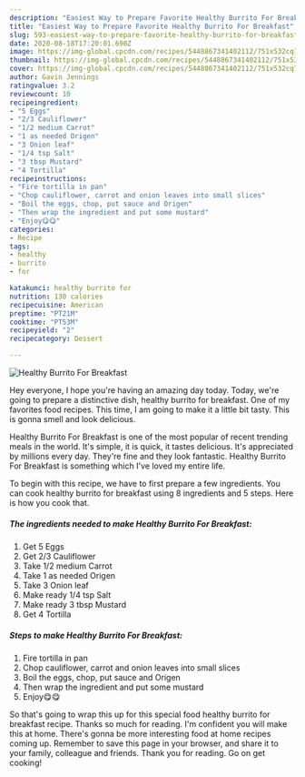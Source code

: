```yaml
---
description: "Easiest Way to Prepare Favorite Healthy Burrito For Breakfast"
title: "Easiest Way to Prepare Favorite Healthy Burrito For Breakfast"
slug: 593-easiest-way-to-prepare-favorite-healthy-burrito-for-breakfast
date: 2020-08-18T17:20:01.690Z
image: https://img-global.cpcdn.com/recipes/5448867341402112/751x532cq70/healthy-burrito-for-breakfast-recipe-main-photo.jpg
thumbnail: https://img-global.cpcdn.com/recipes/5448867341402112/751x532cq70/healthy-burrito-for-breakfast-recipe-main-photo.jpg
cover: https://img-global.cpcdn.com/recipes/5448867341402112/751x532cq70/healthy-burrito-for-breakfast-recipe-main-photo.jpg
author: Gavin Jennings
ratingvalue: 3.2
reviewcount: 10
recipeingredient:
- "5 Eggs"
- "2/3 Cauliflower"
- "1/2 medium Carrot"
- "1 as needed Origen"
- "3 Onion leaf"
- "1/4 tsp Salt"
- "3 tbsp Mustard"
- "4 Tortilla"
recipeinstructions:
- "Fire tortilla in pan"
- "Chop cauliflower, carrot and onion leaves into small slices"
- "Boil the eggs, chop, put sauce and Origen"
- "Then wrap the ingredient and put some mustard"
- "Enjoy😋😋"
categories:
- Recipe
tags:
- healthy
- burrito
- for

katakunci: healthy burrito for 
nutrition: 130 calories
recipecuisine: American
preptime: "PT21M"
cooktime: "PT53M"
recipeyield: "2"
recipecategory: Dessert

---
```



![Healthy Burrito For Breakfast](https://img-global.cpcdn.com/recipes/5448867341402112/751x532cq70/healthy-burrito-for-breakfast-recipe-main-photo.jpg)

Hey everyone, I hope you're having an amazing day today. Today, we're going to prepare a distinctive dish, healthy burrito for breakfast. One of my favorites food recipes. This time, I am going to make it a little bit tasty. This is gonna smell and look delicious.



Healthy Burrito For Breakfast is one of the most popular of recent trending meals in the world. It's simple, it is quick, it tastes delicious. It's appreciated by millions every day. They're fine and they look fantastic. Healthy Burrito For Breakfast is something which I've loved my entire life.


To begin with this recipe, we have to first prepare a few ingredients. You can cook healthy burrito for breakfast using 8 ingredients and 5 steps. Here is how you cook that.

<!--inarticleads1-->

##### The ingredients needed to make Healthy Burrito For Breakfast:

1. Get 5 Eggs
1. Get 2/3 Cauliflower
1. Take 1/2 medium Carrot
1. Take 1 as needed Origen
1. Take 3 Onion leaf
1. Make ready 1/4 tsp Salt
1. Make ready 3 tbsp Mustard
1. Get 4 Tortilla




<!--inarticleads2-->

##### Steps to make Healthy Burrito For Breakfast:

1. Fire tortilla in pan
1. Chop cauliflower, carrot and onion leaves into small slices
1. Boil the eggs, chop, put sauce and Origen
1. Then wrap the ingredient and put some mustard
1. Enjoy😋😋




So that's going to wrap this up for this special food healthy burrito for breakfast recipe. Thanks so much for reading. I'm confident you will make this at home. There's gonna be more interesting food at home recipes coming up. Remember to save this page in your browser, and share it to your family, colleague and friends. Thank you for reading. Go on get cooking!
